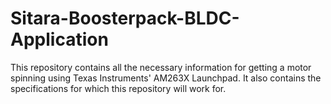 # Sitara-Boosterpack-BLDC-Application
This repository contains all the necessary information for getting a motor spinning using Texas Instruments' AM263X Launchpad. It also contains the specifications for which this repository will work for.

